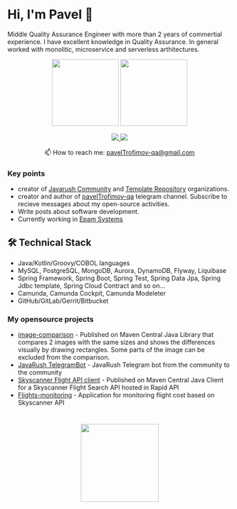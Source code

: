 # Hi, I'm Pavel 👋
Middle Quality Assurance Engineer with more than 2 years of commertial experience. I have excellent knowledge in Quality Assurance.
In general worked with monolitic, microservice and serverless arthitectures.

<p align='center'>
   <a href="https://github-readme-stats.vercel.app/api?username=pavelTrofimov-qa&show_icons=true&count_private=true"><img
           height=150
           src="https://github-readme-stats.vercel.app/api?username=rpavelTrofimov-qa&show_icons=true&count_private=true"/></a>
   <a href="https://github.com/pavelTrofimov-qa/github-readme-stats"><img height=150
                                                                  src="https://github-readme-stats.vercel.app/api/top-langs/?username=pavelTrofimov-qa&layout=compact"/></a>
</p>

<p align='center'>
   <a href="https://www.linkedin.com/in/pavelTrofimov-qa/">
       <img src="https://img.shields.io/badge/linkedin-%230077B5.svg?&style=for-the-badge&logo=linkedin&logoColor=white"/>
   </a>
   <a href="https://t.me/joinchat/SpqRPBFo_sM6qm05">
       <img src="https://img.shields.io/badge/Telegram-2CA5E0?style=for-the-badge&logo=telegram&logoColor=white"/>
   </a>
<p align='center'>
   📫 How to reach me: <a href='mailto:pavelTrofimov-qa@gmail.com'>pavelTrofimov-qa@gmail.com</a>
</p>


### Key points
*   creator of [Javarush Community](https://github.com/javarushcommunity) and [Template Repository](https://github.com/template-repository) organizations.
*   creator and author of [pavelTrofimov-qa](https://t.me/pavelTrofimov-qa) telegram channel. Subscribe to recieve messages about my open-source activities.
*   Write posts about software development.
*   Currently working in [Epam Systems](https://www.linkedin.com/company/epam-systems/)

## 🛠 Technical Stack
*   Java/Kotlin/Groovy/COBOL languages
*   MySQL, PostgreSQL, MongoDB, Aurora, DynamoDB, Flyway, Liquibase
*   Spring Framework, Spring Boot, Spring Test, Spring Data Jpa, Spring Jdbc template, Spring Cloud Contract and so on...
*   Camunda, Camunda Cockpit, Camunda Modeleter
*   GitHub/GitLab/Gerrit/Bitbucket

### My opensource projects

*   [image-comparison](https://github.com/pavelTrofimov-qa/image-comparison) - Published on Maven Central Java Library that compares 2 images with the same sizes and shows the differences visually by drawing rectangles. Some parts of the image can be excluded from the comparison.
*   [JavaRush TelegramBot](https://github.com/javarushcommunity/javarush-telegrambot) - JavaRush Telegram bot from the community to the community
*   [Skyscanner Flight API client](https://github.com/pavelTrofimov-qa/skyscanner-flight-api-client) - Published on Maven Central Java Client for a Skyscanner Flight Search API hosted in Rapid API
*   [Flights-monitoring](https://github.com/pavelTrofimov-qa/flights-monitoring) - Application for monitoring flight cost based on Skyscanner API

<div align="center" style="margin: 40px 0">
   <a href="https://github.com/pavelTrofimov-qa/github-profile-views-counter">
       <img width="175px" src="https://komarev.com/ghpvc/?username=pavelTrofimov-qa&color=DE002D">
   </a>
</div>
